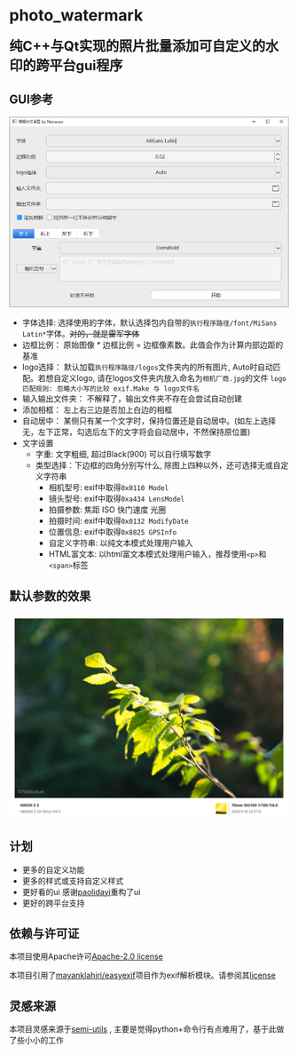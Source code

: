 # photo_watermark

<font size=5>**纯C++与Qt实现的照片批量添加可自定义的水印的跨平台gui程序**</font>

## GUI参考

![](doc/gui.png)

* 字体选择:  选择使用的字体，默认选择包内自带的```执行程序路径/font/MiSans Latin*```字体。~~对的，就是雷军字体~~
* 边框比例： 原始图像 * 边框比例 = 边框像素数。此值会作为计算内部边距的基准
* logo选择： 默认加载```执行程序路径/logos```文件夹内的所有图片, Auto时自动匹配。若想自定义logo, 请在logos文件夹内放入命名为```相机厂商.jpg```的文件 ```logo匹配规则: 忽略大小写的比较 exif.Make 与 logo文件名```
* 输入输出文件夹： 不解释了，输出文件夹不存在会尝试自动创建
* 添加相框： 左上右三边是否加上白边的相框
* 自动居中： 某侧只有某一个文字时，保持位置还是自动居中。(如左上选择无，左下正常，勾选后左下的文字将会自动居中，不然保持原位置)
* 文字设置
  * 字重: 文字粗细, 超过Black(900) 可以自行填写数字
  * 类型选择：下边框的四角分别写什么, 除图上四种以外，还可选择无或自定义字符串
    * 相机型号: exif中取得```0x0110 Model```
    * 镜头型号: exif中取得```0xa434 LensModel```
    * 拍摄参数: 焦距 ISO 快门速度 光圈
    * 拍摄时间: exif中取得```0x0132 ModifyDate```
    * 位置信息: exif中取得```0x8825 GPSInfo```
    * 自定义字符串: 以纯文本模式处理用户输入
    * HTML富文本: 以html富文本模式处理用户输入，推荐使用```<p>```和```<span>```标签

## 默认参数的效果

![](doc/default.png)

## 计划

* 更多的自定义功能
* 更多的样式或支持自定义样式
* 更好看的ui 感谢[paolidayi](https://github.com/paolidayi)重构了ui
* 更好的跨平台支持

## 依赖与许可证

本项目使用Apache许可[Apache-2.0 license](LICENSE)

本项目引用了[mayanklahiri/easyexif](https://github.com/mayanklahiri/easyexif)项目作为exif解析模块。请参阅其[license](https://github.com/mayanklahiri/easyexif/blob/master/LICENSE)

## 灵感来源

本项目灵感来源于[semi-utils](https://github.com/leslievan/semi-utils) , 主要是觉得python+命令行有点难用了，基于此做了些小小的工作
